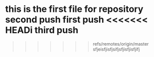 this is the first file for repository
second push
first push
<<<<<<< HEADi
third push
=======

>>>>>>> refs/remotes/origin/master
sfjeisfjisfjsifjsfjisfjisfjifj
